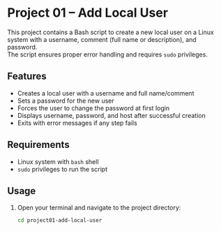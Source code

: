 # Project 01 – Add Local User

This project contains a Bash script to create a new local user on a Linux system with a username, comment (full name or description), and password.  
The script ensures proper error handling and requires `sudo` privileges.

## Features
- Creates a local user with a username and full name/comment
- Sets a password for the new user
- Forces the user to change the password at first login
- Displays username, password, and host after successful creation
- Exits with error messages if any step fails

## Requirements
- Linux system with `bash` shell
- `sudo` privileges to run the script

## Usage
1. Open your terminal and navigate to the project directory:
   ```bash
   cd project01-add-local-user
